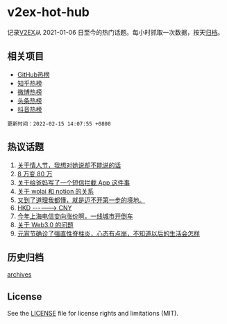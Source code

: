 # v2ex-hot-hub

 记录[V2EX](https://www.v2ex.com/)从 2021-01-06 日至今的热门话题。每小时抓取一次数据，按天[归档](archives)。
 
 ## 相关项目

- [GitHub热榜](https://github.com/lonnyzhang423/github-hot-hub)
- [知乎热榜](https://github.com/lonnyzhang423/zhihu-hot-hub)
- [微博热榜](https://github.com/lonnyzhang423/weibo-hot-hub)
- [头条热榜](https://github.com/lonnyzhang423/toutiao-hot-hub)
- [抖音热榜](https://github.com/lonnyzhang423/douyin-hot-hub)


 `更新时间：2022-02-15 14:07:55 +0800`

## 热议话题

1. [关于情人节，我想对她说却不能说的话](https://www.v2ex.com/t/833806)
1. [8 万变 80 万](https://www.v2ex.com/t/833951)
1. [关于给爸妈写了一个短信拦截 App 这件事](https://www.v2ex.com/t/833808)
1. [关于 wolai 和 notion 的关系](https://www.v2ex.com/t/833867)
1. [又到了道理我都懂，就是迈不开第一步的境地。](https://www.v2ex.com/t/833887)
1. [HKD ------> CNY](https://www.v2ex.com/t/833854)
1. [今年上海电信变向涨价啊，一线城市开倒车](https://www.v2ex.com/t/833877)
1. [关于 Web3.0 的问题](https://www.v2ex.com/t/833901)
1. [元宵节确诊了强直性脊柱炎，心态有点崩，不知道以后的生活会怎样](https://www.v2ex.com/t/833923)

## 历史归档

[archives](archives)

## License

See the [LICENSE](LICENSE) file for license rights and limitations (MIT).

